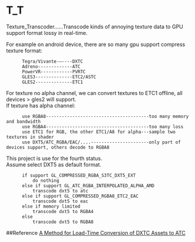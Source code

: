 # T_T
Texture_Transcoder......Transcode kinds of annoying texture data to GPU support format lossy in real-time.

For example on android device, there are so many gpu support compress texture format:

          Tegra/Vivante-—----DXTC
          Adreno-------------ATC
          PowerVR------------PVRTC
          GLES3--------------ETC2/ASTC
          GLES2--------------ETC1
          
For texture no alpha channel, we can convert textures to ETC1 offline, all devices > gles2 will support.   
If texture has alpha channel:

          use RGBA8---------------------------------------too many memory and bandwidth
          use RGBA4---------------------------------------too many loss
          use ETC1 for RGB, the other ETC1/A8 for alpha---sample two textures in shader
          use DXT5/ATC_RGBA/EAC/....----------------------only part of devices support, others decode to RGBA8

This project is use for the fourth status.  
Assume select DXT5 as default format.

          if support GL_COMPRESSED_RGBA_S3TC_DXT5_EXT
              do nothing
          else if support GL_ATC_RGBA_INTERPOLATED_ALPHA_AMD
              transcode dxt5 to atc
          else if support GL_COMPRESSED_RGBA8_ETC2_EAC
              transcode dxt5 to eac    
          else if memory limited
              transcode dxt5 to RGBA4
          else
              transcode dxt5 to RGBA8
 
 
 








##Reference
[A Method for Load-Time Conversion of DXTC Assets to ATC](http://www.guildsoftware.com/papers/2012.Converting.DXTC.to.ATC.pdf)
